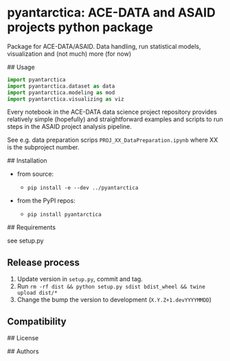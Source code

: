 # pyantarctica: ACE-DATA and ASAID projects python package

Package for ACE-DATA/ASAID. Data handling, run statistical models, visualization and (not much) more (for now)

## Usage

```python
import pyantarctica
import pyantarctica.dataset as data
import pyantarctica.modeling as mod
import pyantarctica.visualizing as viz
```

Every notebook in the ACE-DATA data science project repository provides relatively simple (hopefully) and straightforward examples and scripts to run steps in the ASAID project analysis pipeline.

See e.g. data preparation scrips `PROJ_XX_DataPreparation.ipynb` where XX is the subproject number.

## Installation

- from source:
  - `pip install -e --dev ../pyantarctica`

- from the PyPI repos:
  - `pip install pyantarctica`


## Requirements

see setup.py

## Release process

1. Update version in `setup.py`, commit and tag.
2. Run `rm -rf dist && python setup.py sdist bdist_wheel && twine upload dist/*`
3. Change the bump the version to development (`X.Y.Z+1.devYYYYMMDD`)

## Compatibility

## License

## Authors
